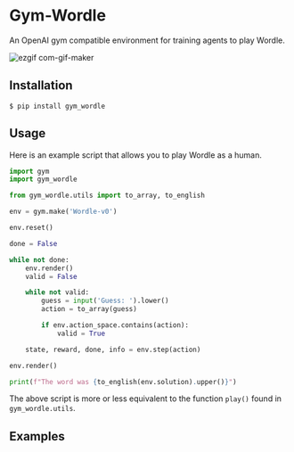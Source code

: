 # Gym-Wordle

An OpenAI gym compatible environment for training agents to play Wordle.

![ezgif com-gif-maker](https://user-images.githubusercontent.com/8514041/152437216-d78e85f6-8049-4cb9-ae61-3c015a8a0e4f.gif)

## Installation

```
$ pip install gym_wordle
```

## Usage

Here is an example script that allows you to play Wordle as a human.

```Python
import gym
import gym_wordle

from gym_wordle.utils import to_array, to_english

env = gym.make('Wordle-v0')

env.reset()

done = False

while not done:
    env.render()
    valid = False

    while not valid:
        guess = input('Guess: ').lower()
        action = to_array(guess)

        if env.action_space.contains(action):
            valid = True

    state, reward, done, info = env.step(action)

env.render()

print(f"The word was {to_english(env.solution).upper()}")
```

The above script is more or less equivalent to the function `play()` found in
`gym_wordle.utils`.

## Examples
